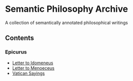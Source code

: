 # Semantic Philosophy Archive

A collection of semantically annotated philosophical writings


## Contents

### Epicurus

  * [Letter to Idomeneus](source/writings/raw/epicurus/letter-to-idomeneus_1925_hicks.en.en.tex)
  * [Letter to Menoeceus](source/writings/raw/epicurus/letter-to-menoeceus_1925_hicks.en.tex)
  * [Vatican Sayings](source/writings/raw/epicurus/vatican-sayings_1926_bailey.en.tex)
